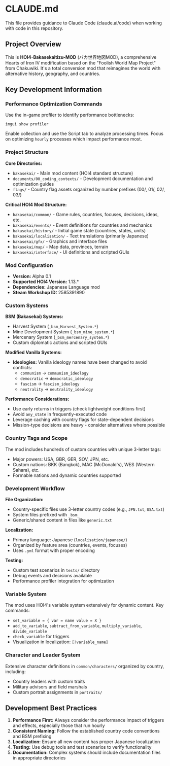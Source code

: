 # CLAUDE.md

This file provides guidance to Claude Code (claude.ai/code) when working with code in this repository.

## Project Overview

This is **HOI4-Bakasekaitizu-MOD** (バカ世界地図MOD), a comprehensive Hearts of Iron IV modification based on the "Foolish World Map Project" from Chakuwiki. It's a total conversion mod that reimagines the world with alternative history, geography, and countries.

## Key Development Information

### Performance Optimization Commands
Use the in-game profiler to identify performance bottlenecks:
```
imgui show profiler
```
Enable collection and use the Script tab to analyze processing times. Focus on optimizing `hourly` processes which impact performance most.

### Project Structure

**Core Directories:**
- `bakasekai/` - Main mod content (HOI4 standard structure)
- `documents/00_coding_contexts/` - Development documentation and optimization guides
- `flags/` - Country flag assets organized by number prefixes (00/, 01/, 02/, 03/)

**Critical HOI4 Mod Structure:**
- `bakasekai/common/` - Game rules, countries, focuses, decisions, ideas, etc.
- `bakasekai/events/` - Event definitions for countries and mechanics
- `bakasekai/history/` - Initial game state (countries, states, units)
- `bakasekai/localisation/` - Text translations (primarily Japanese)
- `bakasekai/gfx/` - Graphics and interface files
- `bakasekai/map/` - Map data, provinces, terrain
- `bakasekai/interface/` - UI definitions and scripted GUIs

### Mod Configuration
- **Version:** Alpha 0.1
- **Supported HOI4 Version:** 1.13.*
- **Dependencies:** Japanese Language mod
- **Steam Workshop ID:** 2585391890

### Custom Systems

**BSM (Bakasekai) Systems:**
- Harvest System (`_bsm_Harvest_System.*`)
- Mine Development System (`_bsm_mine_system.*`) 
- Mercenary System (`_bsm_mercenary_system.*`)
- Custom diplomatic actions and scripted GUIs

**Modified Vanilla Systems:**
- **Ideologies:** Vanilla ideology names have been changed to avoid conflicts:
  - `communism` → `communism_ideology`
  - `democratic` → `democratic_ideology`
  - `fascism` → `fascism_ideology`
  - `neutrality` → `neutrality_ideology`

**Performance Considerations:**
- Use early returns in triggers (check lightweight conditions first)
- Avoid `any_state` in frequently-executed code
- Leverage caching with country flags for state-dependent decisions
- Mission-type decisions are heavy - consider alternatives where possible

### Country Tags and Scope
The mod includes hundreds of custom countries with unique 3-letter tags:
- Major powers: USA, GBR, GER, SOV, JPN, etc.
- Custom nations: BKK (Bangkok), MAC (McDonald's), WES (Western Sahara), etc.
- Formable nations and dynamic countries supported

### Development Workflow

**File Organization:**
- Country-specific files use 3-letter country codes (e.g., `JPN.txt`, `USA.txt`)
- System files prefixed with `_bsm_`
- Generic/shared content in files like `generic.txt`

**Localization:**
- Primary language: Japanese (`localisation/japanese/`)
- Organized by feature area (countries, events, focuses)
- Uses `.yml` format with proper encoding

**Testing:**
- Custom test scenarios in `tests/` directory
- Debug events and decisions available
- Performance profiler integration for optimization

### Variable System
The mod uses HOI4's variable system extensively for dynamic content. Key commands:
- `set_variable = { var = name value = X }`
- `add_to_variable`, `subtract_from_variable`, `multiply_variable`, `divide_variable`
- `check_variable` for triggers
- Visualization in localization: `[?variable_name]`

### Character and Leader System
Extensive character definitions in `common/characters/` organized by country, including:
- Country leaders with custom traits
- Military advisors and field marshals  
- Custom portrait assignments in `portraits/`

## Development Best Practices

1. **Performance First:** Always consider the performance impact of triggers and effects, especially those that run hourly
2. **Consistent Naming:** Follow the established country code conventions and BSM prefixing
3. **Localization:** Ensure all new content has proper Japanese localization
4. **Testing:** Use debug tools and test scenarios to verify functionality
5. **Documentation:** Complex systems should include documentation files in appropriate directories